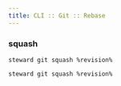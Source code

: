 ```yaml
---
title: CLI :: Git :: Rebase
---
```


### squash

```console
steward git squash %revision%
```

```console
steward git squash %revision%
```

